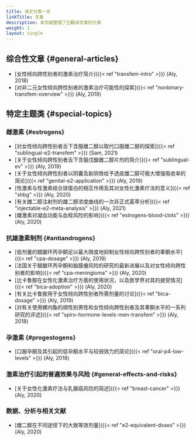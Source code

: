 ```yaml
---
title: 译文分类一览
linkTitle: 文章
description: 本页面整理了已翻译文章的分类
weight: 1
layout: single
---
```


## 综合性文章 {#general-articles}

- [女性倾向跨性别者的激素治疗简介]({{< ref "transfem-intro" >}}) (Aly, 2018)
- [对非二元女性倾向跨性别者的激素治疗可能性的探索]({{< ref "nonbinary-transfem-overview" >}}) (Aly, 2019)

## 特定主题类 {#special-topics}

### 雌激素 {#estrogens}

- [对女性倾向跨性别者舌下含服雌二醇以取代口服雌二醇的探索]({{< ref "sublingual-e2-transfem" >}}) (Sam, 2021)
- [关于女性倾向跨性别者舌下含服戊酸雌二醇片剂的简介]({{< ref "sublingual-ev" >}}) (Aly, 2019)
- [关于女性倾向跨性别者以阴囊及新阴唇给予透皮雌二醇可极大增强吸收率的简论]({{< ref "genital-e2-application" >}}) (Aly, 2019)
- [性激素与性激素结合球蛋白的相互作用及其对女性化激素疗法的意义]({{< ref "shbg" >}}) (Aly, 2020)
- [有关雌二醇注射剂的雌二醇浓度曲线的一次非正式荟萃分析]({{< ref "injectable-e2-meta-analysis" >}}) (Aly, 2021)
- [雌激素对凝血功能与血栓风险的影响]({{< ref "estrogens-blood-clots" >}}) (Aly, 2020)

### 抗雄激素制剂 {#antiandrogens}

- [低剂量的醋酸环丙孕酮足以最大限度地抑制女性倾向跨性别者的睾酮水平]({{< ref "cpa-dosage" >}}) (Aly, 2019)
- [法国关于醋酸环丙孕酮和脑膜瘤风险的研究的最新进展以及对女性倾向跨性别者的影响]({{< ref "cpa-meningioma" >}}) (Aly, 2020)
- [比卡鲁胺在女性化激素治疗方面的使用状况，以及医学界对其的接受情况]({{< ref "bica-adoption" >}}) (Aly, 2020)
- [有关比卡鲁胺用于女性倾向跨性别者所需剂量的讨论]({{< ref "bica-dosage" >}}) (Aly, 2019)
- [对有关使用螺内酯的顺性别男性和女性倾向跨性别者及其睾酮水平的一系列研究的评述]({{< ref "spiro-hormone-levels-men-transfem" >}}) (Aly, 2018)

### 孕激素 {#progestogens}

- [口服孕酮及其引起的低孕酮水平与较弱效力的简论]({{< ref "oral-p4-low-levels" >}}) (Aly, 2018)

### 激素治疗引起的普遍效果与风险 {#general-effects-and-risks}

- [关于女性化激素疗法与乳腺癌风险的简述]({{< ref "breast-cancer" >}}) (Aly, 2020)

### 数据、分析与相关文献

- [雌二醇在不同途径下的大致等效剂量]({{< ref "e2-equivalent-doses" >}}) (Aly, 2020)